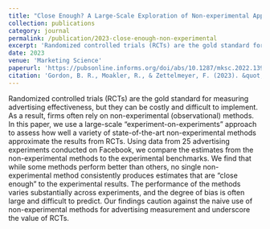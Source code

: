 ```yaml
---
title: "Close Enough? A Large-Scale Exploration of Non-experimental Approaches to Advertising Measurement"
collection: publications
category: journal
permalink: /publication/2023-close-enough-non-experimental
excerpt: 'Randomized controlled trials (RCTs) are the gold standard for measuring advertising effectiveness, but they can be costly and difficult to implement.'
date: 2023
venue: 'Marketing Science'
paperurl: 'https://pubsonline.informs.org/doi/abs/10.1287/mksc.2022.1394'
citation: 'Gordon, B. R., Moakler, R., & Zettelmeyer, F. (2023). &quot;Close Enough? A Large-Scale Exploration of Non-experimental Approaches to Advertising Measurement.&quot; <i>Marketing Science</i>. 42(4), 768-793.'
---
```


Randomized controlled trials (RCTs) are the gold standard for measuring advertising effectiveness, but they can be costly and difficult to implement. As a result, firms often rely on non-experimental (observational) methods. In this paper, we use a large-scale “experiment-on-experiments” approach to assess how well a variety of state-of-the-art non-experimental methods approximate the results from RCTs. Using data from 25 advertising experiments conducted on Facebook, we compare the estimates from the non-experimental methods to the experimental benchmarks. We find that while some methods perform better than others, no single non-experimental method consistently produces estimates that are “close enough” to the experimental results. The performance of the methods varies substantially across experiments, and the degree of bias is often large and difficult to predict. Our findings caution against the naive use of non-experimental methods for advertising measurement and underscore the value of RCTs.